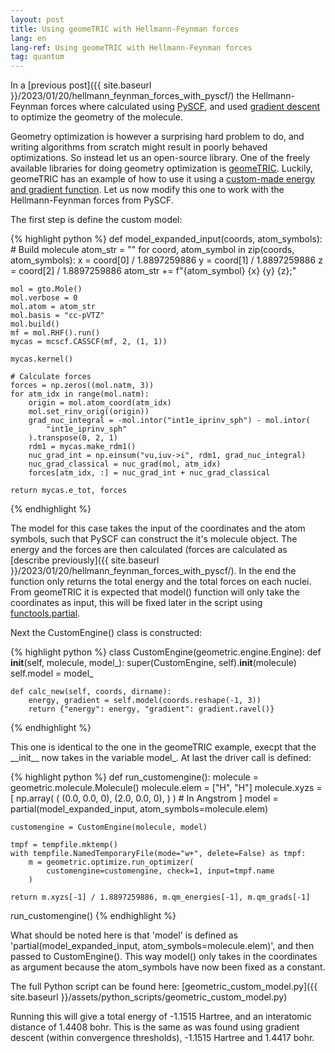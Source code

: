 ```yaml
---
layout: post
title: Using geomeTRIC with Hellmann-Feynman forces
lang: en
lang-ref: Using geomeTRIC with Hellmann-Feynman forces
tag: quantum
---
```


In a [previous post]({{ site.baseurl }}/2023/01/20/hellmann_feynman_forces_with_pyscf/) the Hellmann-Feynman forces where calculated using [PySCF](https://github.com/pyscf/pyscf), and used [gradient descent](https://en.wikipedia.org/wiki/Gradient_descent) to optimize the geometry of the molecule.

Geometry optimization is however a surprising hard problem to do, and writing algorithms from scratch might result in poorly behaved optimizations.
So instead let us an open-source library.
One of the freely available libraries for doing geometry optimization is [geomeTRIC](https://github.com/leeping/geomeTRIC).
Luckily, geomeTRIC has an example of how to use it using a [custom-made energy and gradient function](https://github.com/leeping/geomeTRIC/blob/548eb712210b2389aad7840192650d7c8ed8d13b/geometric/tests/test_customengine.py).
Let us now modify this one to work with the Hellmann-Feynman forces from PySCF.

The first step is define the custom model:

{% highlight python %}
def model_expanded_input(coords, atom_symbols):
    # Build molecule
    atom_str = ""
    for coord, atom_symbol in zip(coords, atom_symbols):
        x = coord[0] / 1.8897259886
        y = coord[1] / 1.8897259886
        z = coord[2] / 1.8897259886
        atom_str += f"{atom_symbol} {x} {y} {z};"

    mol = gto.Mole()
    mol.verbose = 0
    mol.atom = atom_str
    mol.basis = "cc-pVTZ"
    mol.build()
    mf = mol.RHF().run()
    mycas = mcscf.CASSCF(mf, 2, (1, 1))

    mycas.kernel()

    # Calculate forces
    forces = np.zeros((mol.natm, 3))
    for atm_idx in range(mol.natm):
        origin = mol.atom_coord(atm_idx)
        mol.set_rinv_orig((origin))
        grad_nuc_integral = -mol.intor("int1e_iprinv_sph") - mol.intor(
            "int1e_iprinv_sph"
        ).transpose(0, 2, 1)
        rdm1 = mycas.make_rdm1()
        nuc_grad_int = np.einsum("vu,iuv->i", rdm1, grad_nuc_integral)
        nuc_grad_classical = nuc_grad(mol, atm_idx)
        forces[atm_idx, :] = nuc_grad_int + nuc_grad_classical

    return mycas.e_tot, forces
{% endhighlight %}

The model for this case takes the input of the coordinates and the atom symbols, such that PySCF can construct the it's molecule object.
The energy and the forces are then calculated (forces are calculated as [describe previously]({{ site.baseurl }}/2023/01/20/hellmann_feynman_forces_with_pyscf/).
In the end the function only returns the total energy and the total forces on each nuclei.
From geomeTRIC it is expected that model() function will only take the coordinates as input, this will be fixed later in the script using [functools.partial](https://docs.python.org/3/library/functools.html#functools.partial).

Next the CustomEngine() class is constructed:

{% highlight python %}
class CustomEngine(geometric.engine.Engine):
    def __init__(self, molecule, model_):
        super(CustomEngine, self).__init__(molecule)
        self.model = model_

    def calc_new(self, coords, dirname):
        energy, gradient = self.model(coords.reshape(-1, 3))
        return {"energy": energy, "gradient": gradient.ravel()}
{% endhighlight %}

This one is identical to the one in the geomeTRIC example, execpt that the \_\_init\_\_ now takes in the variable model\_.
At last the driver call is defined:

{% highlight python %}
def run_customengine():
    molecule = geometric.molecule.Molecule()
    molecule.elem = ["H", "H"]
    molecule.xyzs = [
        np.array(
            (
                (0.0, 0.0, 0),
                (2.0, 0.0, 0),
            )
        )  # In Angstrom
    ]
    model = partial(model_expanded_input, atom_symbols=molecule.elem)

    customengine = CustomEngine(molecule, model)

    tmpf = tempfile.mktemp()
    with tempfile.NamedTemporaryFile(mode="w+", delete=False) as tmpf:
        m = geometric.optimize.run_optimizer(
            customengine=customengine, check=1, input=tmpf.name
        )

    return m.xyzs[-1] / 1.8897259886, m.qm_energies[-1], m.qm_grads[-1]


run_customengine()
{% endhighlight %}

What should be noted here is that 'model' is defined as 'partial(model_expanded_input, atom_symbols=molecule.elem)', and then passed to CustomEngine().
This way model() only takes in the coordinates as argument because the atom_symbols have now been fixed as a constant.

The full Python script can be found here: [geometric_custom_model.py]({{ site.baseurl }}/assets/python_scripts/geometric_custom_model.py)

Running this will give a total energy of -1.1515 Hartree, and an interatomic distance of 1.4408 bohr.
This is the same as was found using gradient descent (within convergence thresholds), -1.1515 Hartree and 1.4417 bohr.
